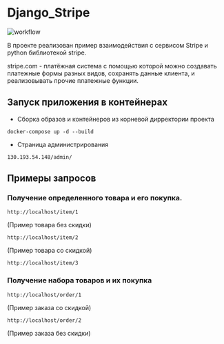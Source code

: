 # Django_Stripe
![workflow](https://github.com/Ilia-Pringless/Django_Stripe/actions/workflows/main.yml/badge.svg)

В проекте реализован пример взаимодействия с сервисом Stripe и python библиотекой stripe.

stripe.com - платёжная система с помощью которой можно создавать платежные формы разных видов, 
сохранять данные клиента, и реализовывать прочие платежные функции.

## Запуск приложения в контейнерах

- Сборка образов и контейнеров из корневой дирректории проекта

```docker-compose up -d --build ```

- Страница администрирования
```
130.193.54.148/admin/
```

## Примеры запросов
### Получение определенного товара и его покупка.
```
http://localhost/item/1
```
(Пример товара без скидки)
```
http://localhost/item/2
```
(Пример товара со скидкой)
```
http://localhost/item/3
```
### Получение набора товаров и их покупка
```
http://localhost/order/1
```
(Пример заказа со скидкой)
```
http://localhost/order/2
```
(Пример заказа без скидки)
